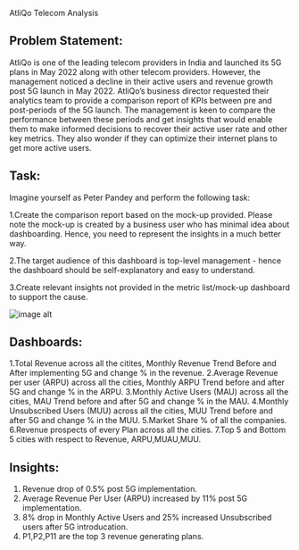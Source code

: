 AtliQo Telecom Analysis

Problem Statement:
---------------------------------------------------------

AtliQo is one of the leading telecom providers in India and launched its 5G plans in May 2022 along with other telecom providers.
However, the management noticed a decline in their active users and revenue growth post 5G launch in May 2022. 
AtliQo’s business director requested their analytics team to provide a comparison report of KPIs between pre and post-periods of the 5G launch. 
The management is keen to compare the performance between these periods and get insights that would enable them to make informed decisions 
to recover their active user rate and other key metrics. They also wonder if they can optimize their internet plans to get more active users.

Task:
------------------------------------------------------------
Imagine yourself as Peter Pandey and perform the following task:

1.Create the comparison report based on the mock-up provided. Please note the mock-up is created by a business user who has minimal idea about dashboarding. Hence, you need to represent the insights in a much better way.

2.The target audience of this dashboard is top-level management - hence the dashboard should be self-explanatory and easy to understand.

3.Create relevant insights not provided in the metric list/mock-up dashboard to support the cause.

![image alt](https://github.com/KiranDatta16/AtliQo_Telecom_Analysis/blob/e19b1c70bc953a61cac66ecae4c8a0581f8c6317/Revenue%20.JPG)


Dashboards:
-----------------------------------------------------
1.Total Revenue across all the citites, Monthly Revenue Trend Before and After implementing 5G and change % in the revenue.
2.Average Revenue per user (ARPU) across all the cities, Monthly ARPU Trend before and after 5G and change % in the ARPU.
3.Monthly Active Users (MAU)  across all the cities, MAU Trend before and after 5G and change % in the MAU.
4.Monthly Unsubscribed Users (MUU) across all the cities, MUU Trend before and after 5G and change % in the MUU.
5.Market Share % of all the companies.
6.Revenue prospects of every Plan across all the cities.
7.Top 5 and Bottom 5 cities with respect to Revenue, ARPU,MUAU,MUU.


Insights:
----------------------------------------------
1. Revenue drop of 0.5% post 5G implementation.
2. Average Revenue Per User (ARPU) increased by 11% post 5G implementation.
3. 8% drop in Monthly Active Users and 25% increased Unsubscribed users after 5G introducation.
4. P1,P2,P11 are the top 3 revenue generating plans.
   
